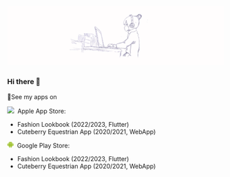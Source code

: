 ![Lara Kreisz Header](https://github.com/larakreisz/larakreisz/blob/main/20230423_155044_0000.png)
---------

### Hi there 👋

📱See my apps on

<div><img src="https://github.com/larakreisz/larakreisz/blob/mainApp_Store.png" width="auto" height="15"/>&nbsp; Apple App Store: </div>
<div>
   <ul>
    <li>Fashion Lookbook (2022/2023, Flutter)</li>
    <li>Cuteberry Equestrian App (2020/2021, WebApp)</li>
  </ul> 
</div>

<div><img src="https://github.com/larakreisz/larakreisz/blob/main/Android_logo.png" width="auto" height="15"/>&nbsp;  Google Play Store: </div>
<div>
   <ul>
    <li>Fashion Lookbook (2022/2023, Flutter)</li>
    <li>Cuteberry Equestrian App (2020/2021, WebApp)</li>
  </ul> 
</div>



<!--
**larakreisz/larakreisz** is a ✨ _special_ ✨ repository because its `README.md` (this file) appears on your GitHub profile.

Here are some ideas to get you started:

🤖
🍎

- 🔭 I’m currently working on ...
- 🌱 I’m currently learning ...
- 👯 I’m looking to collaborate on ...
- 🤔 I’m looking for help with ...
- 💬 Ask me about ...
- 📫 How to reach me: ...
- 😄 Pronouns: ...
- ⚡ Fun fact: ...
-->
